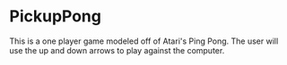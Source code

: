 # PickupPong
This is a one player game modeled off of Atari's Ping Pong. The user will use the up and down arrows to play against the computer.

